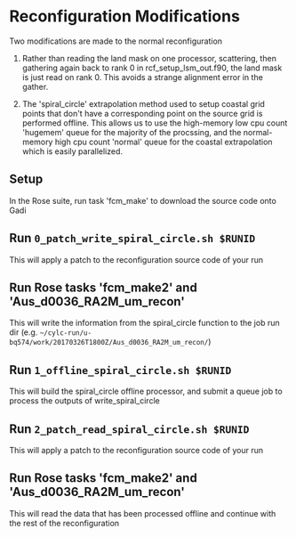 Reconfiguration Modifications
=============================

Two modifications are made to the normal reconfiguration

1. Rather than reading the land mask on one processor, scattering, then
   gathering again back to rank 0 in rcf_setup_lsm_out.f90, the land mask is
   just read on rank 0. This avoids a strange alignment error in the gather.

2. The 'spiral_circle' extrapolation method used to setup coastal grid points
   that don't have a corresponding point on the source grid is performed
   offline. This allows us to use the high-memory low cpu count 'hugemem' queue
   for the majority of the procssing, and the normal-memory high cpu count
   'normal' queue for the coastal extrapolation which is easily parallelized.

## Setup

In the Rose suite, run task 'fcm_make' to download the source code onto Gadi

## Run `0_patch_write_spiral_circle.sh $RUNID`

This will apply a patch to the reconfiguration source code of your run

## Run Rose tasks 'fcm_make2' and 'Aus_d0036_RA2M_um_recon'

This will write the information from the spiral_circle function to the job run
dir (e.g. `~/cylc-run/u-bq574/work/20170326T1800Z/Aus_d0036_RA2M_um_recon/`)

## Run `1_offline_spiral_circle.sh $RUNID`

This will build the spiral_circle offline processor, and submit a queue job to
process the outputs of write_spiral_circle

## Run `2_patch_read_spiral_circle.sh $RUNID`

This will apply a patch to the reconfiguration source code of your run

## Run Rose tasks 'fcm_make2' and 'Aus_d0036_RA2M_um_recon'

This will read the data that has been processed offline and continue with the
rest of the reconfiguration
